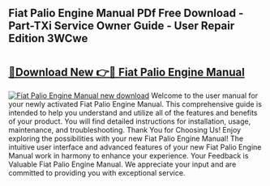 ## Fiat Palio Engine Manual PDf Free Download - Part-TXi Service Owner Guide - User Repair Edition 3WCwe

# <h2><a href="http://bc76797.oget.top/?id=Fiat+Palio+Engine+Manual">🔗Download New 👉🔴 Fiat Palio Engine Manual</a></h2>

[![Fiat Palio Engine Manual new download](https://i.imgur.com/5g1atiW.png)](http://bc76797.oget.top/?id=Fiat+Palio+Engine+Manual)
Welcome to the user manual for your newly activated Fiat Palio Engine Manual. This comprehensive guide is intended to help you understand and utilize all of the features and benefits of your product. You will find detailed instructions for installation, usage, maintenance, and troubleshooting. Thank You for Choosing Us! Enjoy exploring the possibilities with your new Fiat Palio Engine Manual! The intuitive user interface and advanced features of your new Fiat Palio Engine Manual work in harmony to enhance your experience. Your Feedback is Valuable Fiat Palio Engine Manual. We appreciate your input and are committed to providing you with exceptional service.
